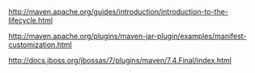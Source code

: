 http://maven.apache.org/guides/introduction/introduction-to-the-lifecycle.html

http://maven.apache.org/plugins/maven-jar-plugin/examples/manifest-customization.html

http://docs.jboss.org/jbossas/7/plugins/maven/7.4.Final/index.html